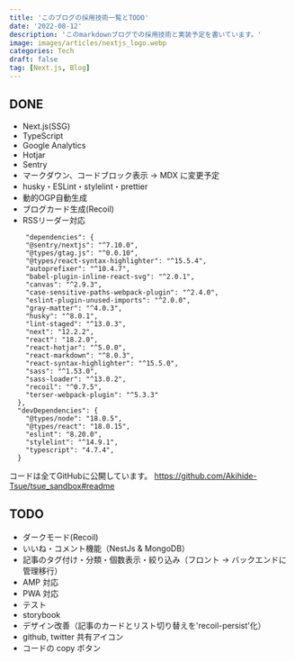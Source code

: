 ```yaml
---
title: 'このブログの採用技術一覧とTODO'
date: '2022-08-12'
description: 'このmarkdownブログでの採用技術と実装予定を書いています。'
image: images/articles/nextjs_logo.webp
categories: Tech
draft: false
tag: [Next.js, Blog]
---
```


## DONE

- Next.js(SSG)
- TypeScript
- Google Analytics
- Hotjar
- Sentry
- マークダウン、コードブロック表示 → MDX に変更予定
- husky・ESLint・stylelint・prettier
- 動的OGP自動生成
- ブログカード生成(Recoil)
- RSSリーダー対応


```json:package.json（一部抜粋）
    "dependencies": {
    "@sentry/nextjs": "^7.10.0",
    "@types/gtag.js": "^0.0.10",
    "@types/react-syntax-highlighter": "^15.5.4",
    "autoprefixer": "^10.4.7",
    "babel-plugin-inline-react-svg": "^2.0.1",
    "canvas": "^2.9.3",
    "case-sensitive-paths-webpack-plugin": "^2.4.0",
    "eslint-plugin-unused-imports": "^2.0.0",
    "gray-matter": "^4.0.3",
    "husky": "^8.0.1",
    "lint-staged": "^13.0.3",
    "next": "12.2.2",
    "react": "18.2.0",
    "react-hotjar": "^5.0.0",
    "react-markdown": "^8.0.3",
    "react-syntax-highlighter": "^15.5.0",
    "sass": "^1.53.0",
    "sass-loader": "^13.0.2",
    "recoil": "^0.7.5",
    "terser-webpack-plugin": "^5.3.3"
  },
  "devDependencies": {
    "@types/node": "18.0.5",
    "@types/react": "18.0.15",
    "eslint": "8.20.0",
    "stylelint": "^14.9.1",
    "typescript": "4.7.4",
  }
```

コードは全てGitHubに公開しています。
https://github.com/Akihide-Tsue/tsue_sandbox#readme

## TODO

- ダークモード(Recoil)
- いいね・コメント機能（NestJs & MongoDB）
- 記事のタグ付け・分類・個数表示・絞り込み（フロント → バックエンドに管理移行）
- AMP 対応
- PWA 対応
- テスト
- storybook
- デザイン改善（記事のカードとリスト切り替えを'recoil-persist'化）
- github, twitter 共有アイコン
- コードの copy ボタン
